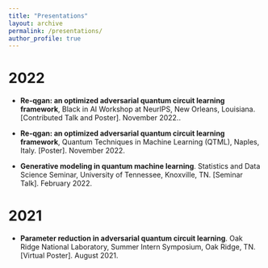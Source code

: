```yaml
---
title: "Presentations"
layout: archive
permalink: /presentations/
author_profile: true
---
```



2022
======

* **Re-qgan: an optimized adversarial quantum circuit learning framework**, Black in AI Workshop at NeurIPS, New Orleans, Louisiana. [Contributed Talk and Poster]. November 2022..

* **Re-qgan: an optimized adversarial quantum circuit learning framework**, Quantum Techniques in Machine Learning (QTML), Naples, Italy. [Poster]. November 2022.

* **Generative modeling in quantum machine learning**. Statistics and Data Science Seminar, University of Tennessee, Knoxville, TN. [Seminar Talk]. February 2022.

2021
======

* **Parameter reduction in adversarial quantum circuit learning**. Oak Ridge National Laboratory, Summer Intern Symposium, Oak Ridge, TN. [Virtual Poster]. August 2021.



